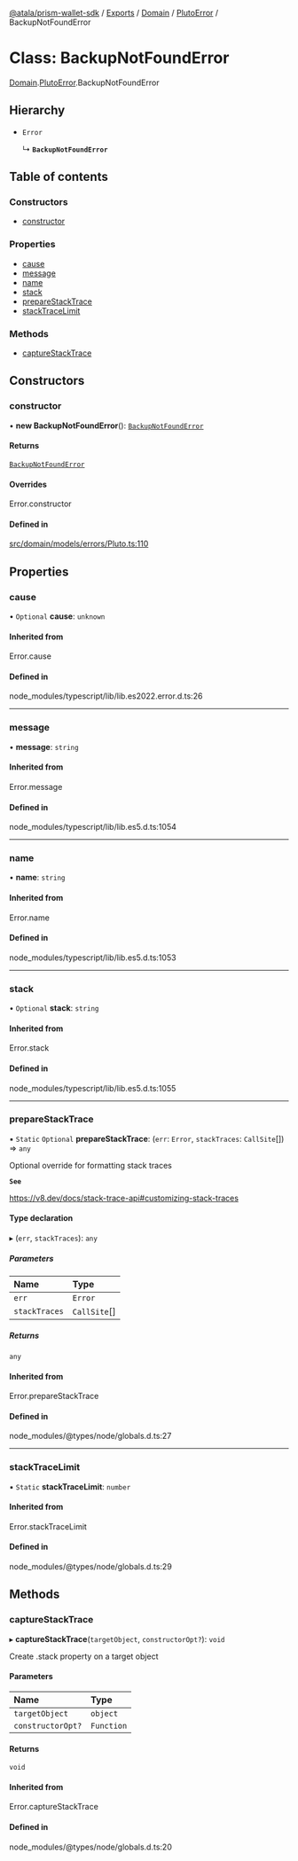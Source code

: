 [@atala/prism-wallet-sdk](../README.md) / [Exports](../modules.md) / [Domain](../modules/Domain.md) / [PlutoError](../modules/Domain.PlutoError.md) / BackupNotFoundError

# Class: BackupNotFoundError

[Domain](../modules/Domain.md).[PlutoError](../modules/Domain.PlutoError.md).BackupNotFoundError

## Hierarchy

- `Error`

  ↳ **`BackupNotFoundError`**

## Table of contents

### Constructors

- [constructor](Domain.PlutoError.BackupNotFoundError.md#constructor)

### Properties

- [cause](Domain.PlutoError.BackupNotFoundError.md#cause)
- [message](Domain.PlutoError.BackupNotFoundError.md#message)
- [name](Domain.PlutoError.BackupNotFoundError.md#name)
- [stack](Domain.PlutoError.BackupNotFoundError.md#stack)
- [prepareStackTrace](Domain.PlutoError.BackupNotFoundError.md#preparestacktrace)
- [stackTraceLimit](Domain.PlutoError.BackupNotFoundError.md#stacktracelimit)

### Methods

- [captureStackTrace](Domain.PlutoError.BackupNotFoundError.md#capturestacktrace)

## Constructors

### constructor

• **new BackupNotFoundError**(): [`BackupNotFoundError`](Domain.PlutoError.BackupNotFoundError.md)

#### Returns

[`BackupNotFoundError`](Domain.PlutoError.BackupNotFoundError.md)

#### Overrides

Error.constructor

#### Defined in

[src/domain/models/errors/Pluto.ts:110](https://github.com/hyperledger/identus-edge-agent-sdk-ts/blob/70efa8b16122ab132f36ab1c9f2ac30b3a4b3176/src/domain/models/errors/Pluto.ts#L110)

## Properties

### cause

• `Optional` **cause**: `unknown`

#### Inherited from

Error.cause

#### Defined in

node_modules/typescript/lib/lib.es2022.error.d.ts:26

___

### message

• **message**: `string`

#### Inherited from

Error.message

#### Defined in

node_modules/typescript/lib/lib.es5.d.ts:1054

___

### name

• **name**: `string`

#### Inherited from

Error.name

#### Defined in

node_modules/typescript/lib/lib.es5.d.ts:1053

___

### stack

• `Optional` **stack**: `string`

#### Inherited from

Error.stack

#### Defined in

node_modules/typescript/lib/lib.es5.d.ts:1055

___

### prepareStackTrace

▪ `Static` `Optional` **prepareStackTrace**: (`err`: `Error`, `stackTraces`: `CallSite`[]) => `any`

Optional override for formatting stack traces

**`See`**

https://v8.dev/docs/stack-trace-api#customizing-stack-traces

#### Type declaration

▸ (`err`, `stackTraces`): `any`

##### Parameters

| Name | Type |
| :------ | :------ |
| `err` | `Error` |
| `stackTraces` | `CallSite`[] |

##### Returns

`any`

#### Inherited from

Error.prepareStackTrace

#### Defined in

node_modules/@types/node/globals.d.ts:27

___

### stackTraceLimit

▪ `Static` **stackTraceLimit**: `number`

#### Inherited from

Error.stackTraceLimit

#### Defined in

node_modules/@types/node/globals.d.ts:29

## Methods

### captureStackTrace

▸ **captureStackTrace**(`targetObject`, `constructorOpt?`): `void`

Create .stack property on a target object

#### Parameters

| Name | Type |
| :------ | :------ |
| `targetObject` | `object` |
| `constructorOpt?` | `Function` |

#### Returns

`void`

#### Inherited from

Error.captureStackTrace

#### Defined in

node_modules/@types/node/globals.d.ts:20
